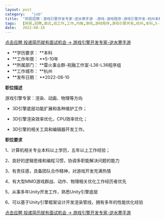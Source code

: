 ```yaml
---
layout:	post
category:	"job"
title:	"网易招聘：游戏引擎开发专家-逆水寒手游 -游戏-游戏程序-游戏引擎开发-杭州本科5-10年"
tags:	[网易,招聘,面试,找工作,工作,内推,游戏,游戏程序,游戏引擎开发,杭州,本科,5-10年]
date:	2022-08-10
---
```


[点击应聘 投递简历就有面试机会 ->  游戏引擎开发专家-逆水寒手游 ](http://mobile.bole.netease.com/bole/boleDetail?id=28420&employeeId=346f03c3cda5f04c&key=all)



- **学历要求： **本科
- **工作年限： **5-10年
- **所属部门： **雷火事业群-祝融工作室-L36-L36程序组
- **工作城市： **杭州
- **发布日期： **2022-08-10



**职位描述**

游戏引擎专家：渲染、动画、物理等方向



- 3D引擎底层功能扩展和各种维护工作；

- 3D引擎渲染效率优化，CPU效率优化；

- 3D引擎的相关工具和编辑器开发工作。



**职位要求**

1、计算机相关专业本科以上学历，五年以上工作经验；

2、良好的逻辑思维和编程习惯，协调多职能解决问题的能力

3、有责任感，具备团队合作精神，对游戏开发充满热情

4、有大型MMO游戏群战、动作、物理相关优化工作经历者优先

5、从事多年Unity开发工作，熟悉Unity引擎底层

6、可以基于Unity引擎框架设计开发渲染管线，拥有多年的性能优化经验



[点击应聘 投递简历就有面试机会 ->  游戏引擎开发专家-逆水寒手游 ](http://mobile.bole.netease.com/bole/boleDetail?id=28420&employeeId=346f03c3cda5f04c&key=all)